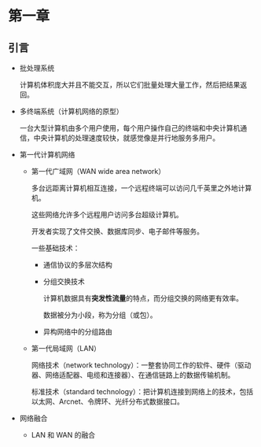 # 第一章

## 引言

- 批处理系统

  计算机体积庞大并且不能交互，所以它们批量处理大量工作，然后把结果返回。

- 多终端系统（计算机网络的原型）

  一台大型计算机由多个用户使用，每个用户操作自己的终端和中央计算机通信，中央计算机的处理速度较快，就感觉像是并行地服务多用户。

- 第一代计算机网络

  - 第一代广域网（WAN wide area network）

    多台远距离计算机相互连接，一个远程终端可以访问几千英里之外地计算机。

    这些网络允许多个远程用户访问多台超级计算机。

    开发者实现了文件交换、数据库同步、电子邮件等服务。

    一些基础技术：

    - 通信协议的多层次结构

    - 分组交换技术

      计算机数据具有**突发性流量**的特点，而分组交换的网络更有效率。

      数据被分为小段，称为分组（或包）。

    - 异构网络中的分组路由

  - 第一代局域网（LAN）

    网络技术（network technology）：一整套协同工作的软件、硬件（驱动器、网络适配器、电缆和连接器）、在通信链路上的数据传输机制。

    标准技术（standard technology）：把计算机连接到网络上的技术，包括以太网、Arcnet、令牌环、光纤分布式数据接口。

- 网络融合

  - LAN 和 WAN 的融合